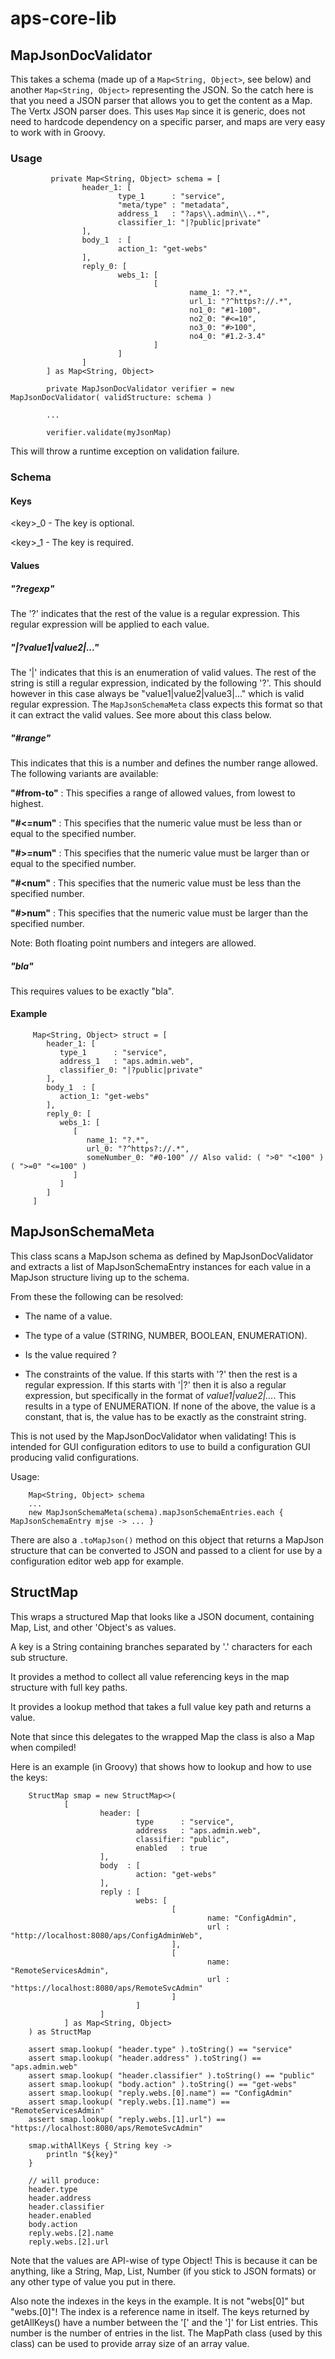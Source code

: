 # aps-core-lib

## MapJsonDocValidator

This takes a schema (made up of a `Map<String, Object>`, see below) and another `Map<String, Object>` representing the JSON. So the catch here is that you need a JSON parser that allows you to get the content as a Map. The Vertx JSON parser does. This uses `Map` since it is generic, does not need to hardcode dependency on a specific parser, and maps are very easy to work with in Groovy.

### Usage

             private Map<String, Object> schema = [
                    header_1: [
                            type_1      : "service",
                            "meta/type" : "metadata",
                            address_1   : "?aps\\.admin\\..*",
                            classifier_1: "|?public|private"
                    ],
                    body_1  : [
                            action_1: "get-webs"
                    ],
                    reply_0: [
                            webs_1: [
                                    [
                                            name_1: "?.*",
                                            url_1: "?^https?://.*",
                                            no1_0: "#1-100",
                                            no2_0: "#<=10",
                                            no3_0: "#>100",
                                            no4_0: "#1.2-3.4"
                                    ]
                            ]
                    ]
            ] as Map<String, Object>
        
            private MapJsonDocValidator verifier = new MapJsonDocValidator( validStructure: schema )
        
            ...
        
            verifier.validate(myJsonMap)

This will throw a runtime exception on validation failure.

### Schema

#### Keys

\<key\>_0 - The key is optional.

\<key\>_1 - The key is required.

#### Values

##### "?regexp"

The '?' indicates that the rest of the value is a regular expression. This regular expression will be applied to each value.

##### "|?value1|value2|..."

The '|' indicates that this is an enumeration of valid values. The rest of the string is still a regular expression,
indicated by the following '?'. This should however in this case always be "value1|value2|value3|..." which is valid
regular expression. The `MapJsonSchemaMeta` class expects this format so that it can extract the valid values. See more
about this class below.

##### "#_range_"

This indicates that this is a number and defines the number range allowed. The following variants are available:

__"#from-to"__ : This specifies a range of allowed values, from lowest to highest.

__"#<=num"__ : This specifies that the numeric value must be less than or equal to the specified number.

__"#>=num"__ : This specifies that the numeric value must be larger than or equal to the specified number.

__"#<num"__ : This specifies that the numeric value must be less than the specified number.

__"#>num"__ : This specifies that the numeric value must be larger than the specified number.

Note: Both floating point numbers and integers are allowed.

##### "bla"

This requires values to be exactly "bla".

#### Example

         Map<String, Object> struct = [
            header_1: [
               type_1      : "service",
               address_1   : "aps.admin.web",
               classifier_0: "|?public|private"
            ],
            body_1  : [
               action_1: "get-webs"
            ],
            reply_0: [
               webs_1: [
                  [
                     name_1: "?.*",
                     url_0: "?^https?://.*",
                     someNumber_0: "#0-100" // Also valid: ( ">0" "<100" ) ( ">=0" "<=100" )
                  ]
               ]
            ]
         ]

## MapJsonSchemaMeta

This class scans a MapJson schema as defined by MapJsonDocValidator and extracts a list of MapJsonSchemaEntry instances for each value in a MapJson structure living up to the schema.

From these the following can be resolved:

*  The name of a value.

*  The type of a value (STRING, NUMBER, BOOLEAN, ENUMERATION).

*  Is the value required ?

*  The constraints of the value. If this starts with '?' then the rest is a regular expression. If this starts with '|?' then it is also a regular expression, but specifically in the format of _value1|value2|..._. This results in a type of ENUMERATION. If none of the above, the value is a constant, that is, the value has to be exactly as the constraint string.

This is not used by the MapJsonDocValidator when validating! This is intended for GUI configuration editors to use to build a configuration GUI producing valid configurations.

Usage:

        Map<String, Object> schema
        ...
        new MapJsonSchemaMeta(schema).mapJsonSchemaEntries.each { MapJsonSchemaEntry mjse -> ... }

There are also a `.toMapJson()` method on this object that returns a MapJson structure that can be converted to JSON and passed to a client for use by a configuration editor web app for example.

## StructMap

This wraps a structured Map that looks like a JSON document, containing Map, List, and other 'Object's as values.

A key is a String containing branches separated by '.' characters for each sub structure.

It provides a method to collect all value referencing keys in the map structure with full key paths.

It provides a lookup method that takes a full value key path and returns a value.

Note that since this delegates to the wrapped Map the class is also a Map when compiled!

Here is an example (in Groovy) that shows how to lookup and how to use the keys:

        StructMap smap = new StructMap<>(
                [
                        header: [
                                type      : "service",
                                address   : "aps.admin.web",
                                classifier: "public",
                                enabled   : true
                        ],
                        body  : [
                                action: "get-webs"
                        ],
                        reply : [
                                webs: [
                                        [
                                                name: "ConfigAdmin",
                                                url : "http://localhost:8080/aps/ConfigAdminWeb",
                                        ],
                                        [
                                                name: "RemoteServicesAdmin",
                                                url : "https://localhost:8080/aps/RemoteSvcAdmin"
                                        ]
                                ]
                        ]
                ] as Map<String, Object>
        ) as StructMap
        
        assert smap.lookup( "header.type" ).toString() == "service"
        assert smap.lookup( "header.address" ).toString() == "aps.admin.web"
        assert smap.lookup( "header.classifier" ).toString() == "public"
        assert smap.lookup( "body.action" ).toString() == "get-webs"
        assert smap.lookup( "reply.webs.[0].name") == "ConfigAdmin"
        assert smap.lookup( "reply.webs.[1].name") == "RemoteServicesAdmin"
        assert smap.lookup( "reply.webs.[1].url") == "https://localhost:8080/aps/RemoteSvcAdmin"
        
        smap.withAllKeys { String key ->
            println "${key}"
        }
        
        // will produce:
        header.type
        header.address
        header.classifier
        header.enabled
        body.action
        reply.webs.[2].name
        reply.webs.[2].url

Note that the values are API-wise of type Object! This is because it can be anything, like a String, Map, List, Number (if you stick to JSON formats) or any other type of value you put in there.

Also note the indexes in the keys in the example. It is not "webs\[0\]" but "webs.\[0\]"! The index is a reference name in itself. The keys returned by getAllKeys() have a number between the '\[' and the '\]' for List entries. This number is the number of entries in the list. The MapPath class (used by this class) can be used to provide array size of an array value.

